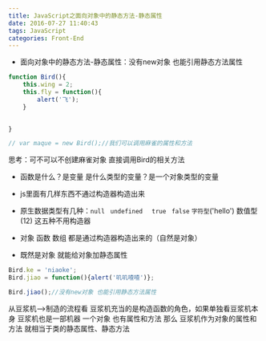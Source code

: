 ```yaml
---
title: JavaScript之面向对象中的静态方法-静态属性
date: 2016-07-27 11:40:43
tags: JavaScript
categories: Front-End
---
```


- 面向对象中的静态方法-静态属性：没有new对象 也能引用静态方法属性
<!--more-->

```javascript
function Bird(){
	this.wing = 2;
	this.fly = function(){
		alert('飞');
	}

	
}

// var maque = new Bird();//我们可以调用麻雀的属性和方法
```

思考：可不可以不创建麻雀对象 直接调用Bird的相关方法

- 函数是什么？是变量 是什么类型的变量？是一个对象类型的变量
- js里面有几样东西不通过构造器构造出来
- 原生数据类型有几种：`null ` `undefined ` ` true` ` false`  `字符型`('hello') 数值型(12) 这五种不用构造器
- 对象 函数 数组 都是通过构造器构造出来的（自然是对象）


- 既然是对象 就能给对象加静态属性

```javascript
Bird.ke = 'niaoke';
Bird.jiao = function(){alert('叽叽喳喳')};

Bird.jiao();//没有new对象 也能引用静态方法属性
```

从豆浆机-->制造的流程看 豆浆机充当的是构造函数的角色，如果单独看豆浆机本身 豆浆机也是一部机器 一个对象 也有属性和方法 那么 豆浆机作为对象的属性和方法 就相当于类的静态属性、静态方法
